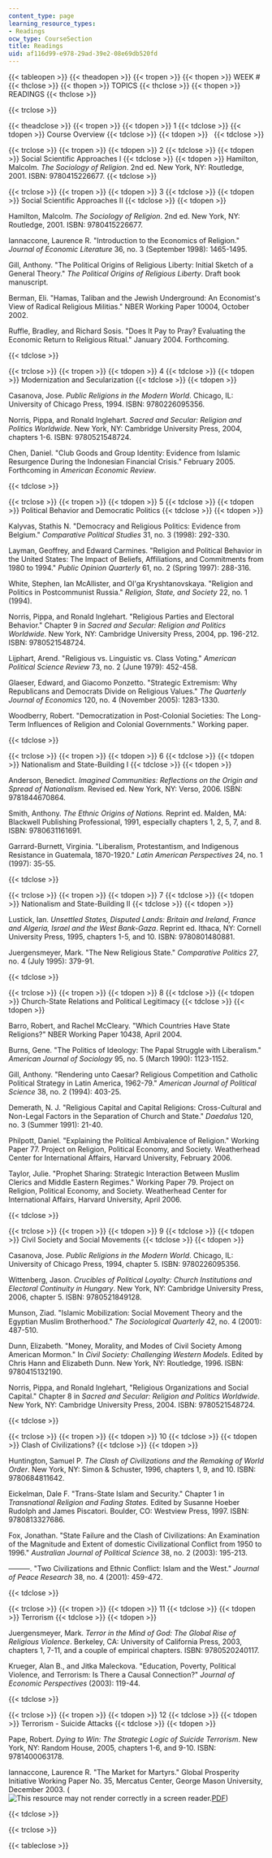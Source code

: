 ```yaml
---
content_type: page
learning_resource_types:
- Readings
ocw_type: CourseSection
title: Readings
uid: af116d99-e978-29ad-39e2-08e69db520fd
---
```


{{< tableopen >}}
{{< theadopen >}}
{{< tropen >}}
{{< thopen >}}
WEEK #
{{< thclose >}}
{{< thopen >}}
TOPICS
{{< thclose >}}
{{< thopen >}}
READINGS
{{< thclose >}}

{{< trclose >}}

{{< theadclose >}}
{{< tropen >}}
{{< tdopen >}}
1
{{< tdclose >}}
{{< tdopen >}}
Course Overview
{{< tdclose >}}
{{< tdopen >}}
 
{{< tdclose >}}

{{< trclose >}}
{{< tropen >}}
{{< tdopen >}}
2
{{< tdclose >}}
{{< tdopen >}}
Social Scientific Approaches I
{{< tdclose >}}
{{< tdopen >}}
Hamilton, Malcolm. _The Sociology of Religion_. 2nd ed. New York, NY: Routledge, 2001. ISBN: 9780415226677.
{{< tdclose >}}

{{< trclose >}}
{{< tropen >}}
{{< tdopen >}}
3
{{< tdclose >}}
{{< tdopen >}}
Social Scientific Approaches II
{{< tdclose >}}
{{< tdopen >}}


Hamilton, Malcolm. _The Sociology of Religion_. 2nd ed. New York, NY: Routledge, 2001. ISBN: 9780415226677.

Iannaccone, Laurence R. "Introduction to the Economics of Religion." _Journal of Economic Literature_ 36, no. 3 (September 1998): 1465-1495.

Gill, Anthony. "The Political Origins of Religious Liberty: Initial Sketch of a General Theory." _The Political Origins of Religious Liberty_. Draft book manuscript.

Berman, Eli. "Hamas, Taliban and the Jewish Underground: An Economist's View of Radical Religious Militias." NBER Working Paper 10004, October 2002.

Ruffle, Bradley, and Richard Sosis. "Does It Pay to Pray? Evaluating the Economic Return to Religious Ritual." January 2004. Forthcoming.


{{< tdclose >}}

{{< trclose >}}
{{< tropen >}}
{{< tdopen >}}
4
{{< tdclose >}}
{{< tdopen >}}
Modernization and Secularization
{{< tdclose >}}
{{< tdopen >}}


Casanova, Jose. _Public Religions in the Modern World_. Chicago, IL: University of Chicago Press, 1994. ISBN: 9780226095356.

Norris, Pippa, and Ronald Inglehart. _Sacred and Secular: Religion and Politics Worldwide_. New York, NY: Cambridge University Press, 2004, chapters 1-6. ISBN: 9780521548724.

Chen, Daniel. "Club Goods and Group Identity: Evidence from Islamic Resurgence During the Indonesian Financial Crisis." February 2005. Forthcoming in _American Economic Review_.


{{< tdclose >}}

{{< trclose >}}
{{< tropen >}}
{{< tdopen >}}
5
{{< tdclose >}}
{{< tdopen >}}
Political Behavior and Democratic Politics
{{< tdclose >}}
{{< tdopen >}}


Kalyvas, Stathis N. "Democracy and Religious Politics: Evidence from Belgium." _Comparative Political Studies_ 31, no. 3 (1998): 292-330.

Layman, Geoffrey, and Edward Carmines. "Religion and Political Behavior in the United States: The Impact of Beliefs, Affiliations, and Commitments from 1980 to 1994." _Public Opinion Quarterly_ 61, no. 2 (Spring 1997): 288-316.

White, Stephen, Ian McAllister, and Ol'ga Kryshtanovskaya. "Religion and Politics in Postcommunist Russia." _Religion, State, and Society_ 22, no. 1 (1994).

Norris, Pippa, and Ronald Inglehart. "Religious Parties and Electoral Behavior." Chapter 9 in _Sacred and Secular: Religion and Politics Worldwide_. New York, NY: Cambridge University Press, 2004, pp. 196-212. ISBN: 9780521548724.

Lijphart, Arend. "Religious vs. Linguistic vs. Class Voting." _American Political_ _Science Review_ 73, no. 2 (June 1979): 452-458.

Glaeser, Edward, and Giacomo Ponzetto. "Strategic Extremism: Why Republicans and Democrats Divide on Religious Values." _The Quarterly Journal of Economics_ 120, no. 4 (November 2005): 1283-1330.

Woodberry, Robert. "Democratization in Post-Colonial Societies: The Long-Term Influences of Religion and Colonial Governments." Working paper.


{{< tdclose >}}

{{< trclose >}}
{{< tropen >}}
{{< tdopen >}}
6
{{< tdclose >}}
{{< tdopen >}}
Nationalism and State-Building I
{{< tdclose >}}
{{< tdopen >}}


Anderson, Benedict. _Imagined Communities: Reflections on the Origin and Spread of Nationalism_. Revised ed. New York, NY: Verso, 2006. ISBN: 9781844670864.

Smith, Anthony. _The Ethnic Origins of Nations._ Reprint ed. Malden, MA: Blackwell Publishing Professional, 1991, especially chapters 1, 2, 5, 7, and 8. ISBN: 9780631161691.

Garrard-Burnett, Virginia. "Liberalism, Protestantism, and Indigenous Resistance in Guatemala, 1870-1920." _Latin American Perspectives_ 24, no. 1 (1997): 35-55.


{{< tdclose >}}

{{< trclose >}}
{{< tropen >}}
{{< tdopen >}}
7
{{< tdclose >}}
{{< tdopen >}}
Nationalism and State-Building II
{{< tdclose >}}
{{< tdopen >}}


Lustick, Ian. _Unsettled States, Disputed Lands: Britain and Ireland, France and Algeria, Israel and the West Bank-Gaza_. Reprint ed. Ithaca, NY: Cornell University Press, 1995, chapters 1-5, and 10. ISBN: 9780801480881.

Juergensmeyer, Mark. "The New Religious State." _Comparative Politics_ 27, no. 4 (July 1995): 379-91.


{{< tdclose >}}

{{< trclose >}}
{{< tropen >}}
{{< tdopen >}}
8
{{< tdclose >}}
{{< tdopen >}}
Church-State Relations and Political Legitimacy
{{< tdclose >}}
{{< tdopen >}}


Barro, Robert, and Rachel McCleary. "Which Countries Have State Religions?" NBER Working Paper 10438, April 2004.

Burns, Gene. "The Politics of Ideology: The Papal Struggle with Liberalism." _American Journal of Sociology_ 95, no. 5 (March 1990): 1123-1152.

Gill, Anthony. "Rendering unto Caesar? Religious Competition and Catholic Political Strategy in Latin America, 1962-79." _American Journal of Political Science_ 38, no. 2 (1994): 403-25.

Demerath, N. J. "Religious Capital and Capital Religions: Cross-Cultural and Non-Legal Factors in the Separation of Church and State." _Daedalus_ 120, no. 3 (Summer 1991): 21-40.

Philpott, Daniel. "Explaining the Political Ambivalence of Religion." Working Paper 77. Project on Religion, Political Economy, and Society. Weatherhead Center for International Affairs, Harvard University, February 2006.

Taylor, Julie. "Prophet Sharing: Strategic Interaction Between Muslim Clerics and Middle Eastern Regimes." Working Paper 79. Project on Religion, Political Economy, and Society. Weatherhead Center for International Affairs, Harvard University, April 2006.


{{< tdclose >}}

{{< trclose >}}
{{< tropen >}}
{{< tdopen >}}
9
{{< tdclose >}}
{{< tdopen >}}
Civil Society and Social Movements
{{< tdclose >}}
{{< tdopen >}}


Casanova, Jose. _Public Religions in the Modern World_. Chicago, IL: University of Chicago Press, 1994, chapter 5. ISBN: 9780226095356.

Wittenberg, Jason. _Crucibles of Political Loyalty: Church Institutions and Electoral Continuity in Hungary_. New York, NY: Cambridge University Press, 2006, chapter 5. ISBN: 9780521849128.

Munson, Ziad. "Islamic Mobilization: Social Movement Theory and the Egyptian Muslim Brotherhood." _The Sociological Quarterly_ 42, no. 4 (2001): 487-510.

Dunn, Elizabeth. "Money, Morality, and Modes of Civil Society Among American Mormon." In _Civil Society: Challenging Western Models_. Edited by Chris Hann and Elizabeth Dunn. New York, NY: Routledge, 1996. ISBN: 9780415132190.

Norris, Pippa, and Ronald Inglehart, "Religious Organizations and Social Capital." Chapter 8 in _Sacred and Secular: Religion and Politics Worldwide_. New York, NY: Cambridge University Press, 2004. ISBN: 9780521548724.


{{< tdclose >}}

{{< trclose >}}
{{< tropen >}}
{{< tdopen >}}
10
{{< tdclose >}}
{{< tdopen >}}
Clash of Civilizations?
{{< tdclose >}}
{{< tdopen >}}


Huntington, Samuel P. _The Clash of Civilizations and the Remaking of World Order_. New York, NY: Simon & Schuster, 1996, chapters 1, 9, and 10. ISBN: 9780684811642.

Eickelman, Dale F. "Trans-State Islam and Security." Chapter 1 in _Transnational Religion and Fading States._ Edited by Susanne Hoeber Rudolph and James Piscatori. Boulder, CO: Westview Press, 1997. ISBN: 9780813327686.

Fox, Jonathan. "State Failure and the Clash of Civilizations: An Examination of the Magnitude and Extent of domestic Civilizational Conflict from 1950 to 1996." _Australian Journal of Political Science_ 38, no. 2 (2003): 195-213.

———. "Two Civilizations and Ethnic Conflict: Islam and the West." _Journal of Peace Research_ 38, no. 4 (2001): 459-472.


{{< tdclose >}}

{{< trclose >}}
{{< tropen >}}
{{< tdopen >}}
11
{{< tdclose >}}
{{< tdopen >}}
Terrorism
{{< tdclose >}}
{{< tdopen >}}


Juergensmeyer, Mark. _Terror in the Mind of God: The Global Rise of Religious Violence_. Berkeley, CA: University of California Press, 2003, chapters 1, 7-11, and a couple of empirical chapters. ISBN: 9780520240117.

Krueger, Alan B., and Jitka Maleckova. "Education, Poverty, Political Violence, and Terrorism: Is There a Causal Connection?" _Journal of Economic Perspectives_ (2003): 119-44.


{{< tdclose >}}

{{< trclose >}}
{{< tropen >}}
{{< tdopen >}}
12
{{< tdclose >}}
{{< tdopen >}}
Terrorism - Suicide Attacks
{{< tdclose >}}
{{< tdopen >}}


Pape, Robert. _Dying to Win: The Strategic Logic of Suicide Terrorism_. New York, NY: Random House, 2005, chapters 1-6, and 9-10. ISBN: 9781400063178.

Iannaccone, Laurence R. "The Market for Martyrs." Global Prosperity Initiative Working Paper No. 35, Mercatus Center, George Mason University, December 2003. (![This resource may not render correctly in a screen reader.](/images/inacessible.gif)[PDF](http://www.urbanlab.org/articles/Iannaccone%202004%20Markets%20for%20Martyrs.pdf))


{{< tdclose >}}

{{< trclose >}}

{{< tableclose >}}